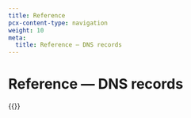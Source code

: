 ```yaml
---
title: Reference
pcx-content-type: navigation
weight: 10
meta:
  title: Reference — DNS records
---
```


# Reference — DNS records

{{<directory-listing>}}
